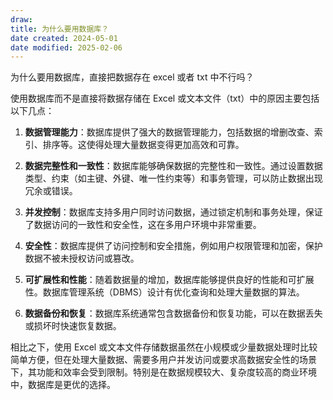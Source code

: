 ```yaml
---
draw:
title: 为什么要用数据库？
date created: 2024-05-01
date modified: 2025-02-06
---
```


为什么要用数据库，直接把数据存在 excel 或者 txt 中不行吗？

<!-- more -->

使用数据库而不是直接将数据存储在 Excel 或文本文件（txt）中的原因主要包括以下几点：

1. **数据管理能力**：数据库提供了强大的数据管理能力，包括数据的增删改查、索引、排序等。这使得处理大量数据变得更加高效和可靠。
    
2. **数据完整性和一致性**：数据库能够确保数据的完整性和一致性。通过设置数据类型、约束（如主键、外键、唯一性约束等）和事务管理，可以防止数据出现冗余或错误。
    
3. **并发控制**：数据库支持多用户同时访问数据，通过锁定机制和事务处理，保证了数据访问的一致性和安全性，这在多用户环境中非常重要。
    
4. **安全性**：数据库提供了访问控制和安全措施，例如用户权限管理和加密，保护数据不被未授权访问或篡改。
    
5. **可扩展性和性能**：随着数据量的增加，数据库能够提供良好的性能和可扩展性。数据库管理系统（DBMS）设计有优化查询和处理大量数据的算法。
    
6. **数据备份和恢复**：数据库系统通常包含数据备份和恢复功能，可以在数据丢失或损坏时快速恢复数据。
    

相比之下，使用 Excel 或文本文件存储数据虽然在小规模或少量数据处理时比较简单方便，但在处理大量数据、需要多用户并发访问或要求高数据安全性的场景下，其功能和效率会受到限制。特别是在数据规模较大、复杂度较高的商业环境中，数据库是更优的选择。
